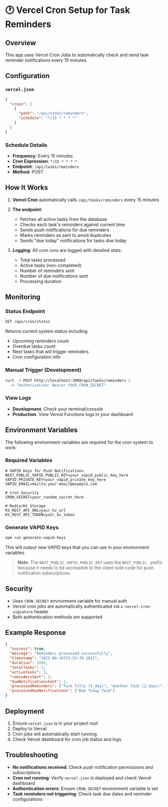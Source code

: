 # 🕐 Vercel Cron Setup for Task Reminders

## Overview

This app uses Vercel Cron Jobs to automatically check and send task reminder notifications every 15 minutes.

## Configuration

### `vercel.json`

```json
{
  "crons": [
    {
      "path": "/api/tasks/reminders",
      "schedule": "*/15 * * * *"
    }
  ]
}
```

### Schedule Details

- **Frequency**: Every 15 minutes
- **Cron Expression**: `*/15 * * * *`
- **Endpoint**: `/api/tasks/reminders`
- **Method**: POST

## How It Works

1. **Vercel Cron** automatically calls `/api/tasks/reminders` every 15 minutes
2. **The endpoint**:

   - Fetches all active tasks from the database
   - Checks each task's reminders against current time
   - Sends push notifications for due reminders
   - Marks reminders as sent to avoid duplicates
   - Sends "due today" notifications for tasks due today

3. **Logging**: All cron runs are logged with detailed stats:
   - Total tasks processed
   - Active tasks (non-completed)
   - Number of reminders sent
   - Number of due notifications sent
   - Processing duration

## Monitoring

### Status Endpoint

```bash
GET /api/cron/status
```

Returns current system status including:

- Upcoming reminders count
- Overdue tasks count
- Next tasks that will trigger reminders
- Cron configuration info

### Manual Trigger (Development)

```bash
curl -X POST http://localhost:3000/api/tasks/reminders \
  -H "Authorization: Bearer YOUR_CRON_SECRET"
```

### View Logs

- **Development**: Check your terminal/console
- **Production**: View Vercel Functions logs in your dashboard

## Environment Variables

The following environment variables are required for the cron system to work:

### Required Variables

```env
# VAPID Keys for Push Notifications
NEXT_PUBLIC_VAPID_PUBLIC_KEY=your_vapid_public_key_here
VAPID_PRIVATE_KEY=your_vapid_private_key_here
VAPID_EMAIL=mailto:your-email@example.com

# Cron Security
CRON_SECRET=your_random_secret_here

# Redis/KV Storage
KV_REST_API_URL=your_kv_url
KV_REST_API_TOKEN=your_kv_token
```

### Generate VAPID Keys

```bash
npm run generate-vapid-keys
```

This will output new VAPID keys that you can use in your environment variables.

> **Note**: The `NEXT_PUBLIC_VAPID_PUBLIC_KEY` uses the `NEXT_PUBLIC_` prefix because it needs to be accessible to the client-side code for push notification subscriptions.

## Security

- Uses `CRON_SECRET` environment variable for manual auth
- Vercel cron jobs are automatically authenticated via `x-vercel-cron-signature` header
- Both authentication methods are supported

## Example Response

```json
{
  "success": true,
  "message": "Reminders processed successfully",
  "timestamp": "2025-08-16T22:52:39.101Z",
  "duration": 2806,
  "totalTasks": 3,
  "activeTasks": 3,
  "remindersSent": 3,
  "dueNotificationsSent": 1,
  "processedReminders": ["Task Title (1_day)", "Another Task (2_days)"],
  "processedDueNotifications": ["Due Today Task"]
}
```

## Deployment

1. Ensure `vercel.json` is in your project root
2. Deploy to Vercel
3. Cron jobs will automatically start running
4. Check Vercel dashboard for cron job status and logs

## Troubleshooting

- **No notifications received**: Check push notification permissions and subscriptions
- **Cron not running**: Verify `vercel.json` is deployed and check Vercel dashboard
- **Authentication errors**: Ensure `CRON_SECRET` environment variable is set
- **Task reminders not triggering**: Check task due dates and reminder configurations
